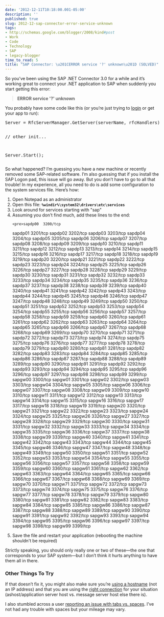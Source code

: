 ```yaml
---
date: '2012-12-11T10:18:00.001-05:00'
description: ''
published: true
slug: 2012-12-sap-connector-error-service-unknown
tags:
- http://schemas.google.com/blogger/2008/kind#post
- Work
- Code
- Technology
- SAP
- legacy-blogger
time_to_read: 5
title: "SAP Connector: \u201CERROR service '?' unknown\u201D (SOLVED)"
---
```


<p>So you’ve been using the SAP .NET Connector 3.0 for a while and it’s working great to connect your .NET application to SAP when suddenly you start getting this error:</p>
<blockquote> 
<p><strong>ERROR service '?' unknown</strong></p>
</blockquote>
<p>You probably have some code like this (or you’re just trying to <a href="http://www.sapgeek.net/2010/02/sapgui-error-errorservice-unknown/">login</a> or get your app to run):</p>  <pre class="csharpcode">Server = RfcServerManager.GetServer(serverName, rfcHandlers);

<span class="rem">// other init...</span>

Server.Start();</pre>

<p>So what happened? I’m guessing you have a new machine or recently removed some SAP-related software. I’m also guessing that if you install the SAP Logon pad, this issue will go away. But you don’t have to go to all that trouble! In my experience, all you need to do is add some configuration to the system services file. Here’s how:</p>

<ol>
  <li>Open Notepad as an administrator </li>

  <li>Open this file: <code><strong>%windir%\system32\drivers\etc\services</strong></code> </li>

  <li>Look around for services starting with &quot;sap&quot; </li>

  <li>Assuming you don't find much, add these lines to the end: 
    <br />

    <pre>sapdp00  3200/tcp
sapdp01  3201/tcp
sapdp02  3202/tcp
sapdp03  3203/tcp
sapdp04  3204/tcp
sapdp05  3205/tcp
sapdp06  3206/tcp
sapdp07  3207/tcp
sapdp08  3208/tcp
sapdp09  3209/tcp
sapdp10  3210/tcp
sapdp11  3211/tcp
sapdp12  3212/tcp
sapdp13  3213/tcp
sapdp14  3214/tcp
sapdp15  3215/tcp
sapdp16  3216/tcp
sapdp17  3217/tcp
sapdp18  3218/tcp
sapdp19  3219/tcp
sapdp20  3220/tcp
sapdp21  3221/tcp
sapdp22  3222/tcp
sapdp23  3223/tcp
sapdp24  3224/tcp
sapdp25  3225/tcp
sapdp26  3226/tcp
sapdp27  3227/tcp
sapdp28  3228/tcp
sapdp29  3229/tcp
sapdp30  3230/tcp
sapdp31  3231/tcp
sapdp32  3232/tcp
sapdp33  3233/tcp
sapdp34  3234/tcp
sapdp35  3235/tcp
sapdp36  3236/tcp
sapdp37  3237/tcp
sapdp38  3238/tcp
sapdp39  3239/tcp
sapdp40  3240/tcp
sapdp41  3241/tcp
sapdp42  3242/tcp
sapdp43  3243/tcp
sapdp44  3244/tcp
sapdp45  3245/tcp
sapdp46  3246/tcp
sapdp47  3247/tcp
sapdp48  3248/tcp
sapdp49  3249/tcp
sapdp50  3250/tcp
sapdp51  3251/tcp
sapdp52  3252/tcp
sapdp53  3253/tcp
sapdp54  3254/tcp
sapdp55  3255/tcp
sapdp56  3256/tcp
sapdp57  3257/tcp
sapdp58  3258/tcp
sapdp59  3259/tcp
sapdp60  3260/tcp
sapdp61  3261/tcp
sapdp62  3262/tcp
sapdp63  3263/tcp
sapdp64  3264/tcp
sapdp65  3265/tcp
sapdp66  3266/tcp
sapdp67  3267/tcp
sapdp68  3268/tcp
sapdp69  3269/tcp
sapdp70  3270/tcp
sapdp71  3271/tcp
sapdp72  3272/tcp
sapdp73  3273/tcp
sapdp74  3274/tcp
sapdp75  3275/tcp
sapdp76  3276/tcp
sapdp77  3277/tcp
sapdp78  3278/tcp
sapdp79  3279/tcp
sapdp80  3280/tcp
sapdp81  3281/tcp
sapdp82  3282/tcp
sapdp83  3283/tcp
sapdp84  3284/tcp
sapdp85  3285/tcp
sapdp86  3286/tcp
sapdp87  3287/tcp
sapdp88  3288/tcp
sapdp89  3289/tcp
sapdp90  3290/tcp
sapdp91  3291/tcp
sapdp92  3292/tcp
sapdp93  3293/tcp
sapdp94  3294/tcp
sapdp95  3295/tcp
sapdp96  3296/tcp
sapdp97  3297/tcp
sapdp98  3298/tcp
sapdp99  3299/tcp
sapgw00  3300/tcp
sapgw01  3301/tcp
sapgw02  3302/tcp
sapgw03  3303/tcp
sapgw04  3304/tcp
sapgw05  3305/tcp
sapgw06  3306/tcp
sapgw07  3307/tcp
sapgw08  3308/tcp
sapgw09  3309/tcp
sapgw10  3310/tcp
sapgw11  3311/tcp
sapgw12  3312/tcp
sapgw13  3313/tcp
sapgw14  3314/tcp
sapgw15  3315/tcp
sapgw16  3316/tcp
sapgw17  3317/tcp
sapgw18  3318/tcp
sapgw19  3319/tcp
sapgw20  3320/tcp
sapgw21  3321/tcp
sapgw22  3322/tcp
sapgw23  3323/tcp
sapgw24  3324/tcp
sapgw25  3325/tcp
sapgw26  3326/tcp
sapgw27  3327/tcp
sapgw28  3328/tcp
sapgw29  3329/tcp
sapgw30  3330/tcp
sapgw31  3331/tcp
sapgw32  3332/tcp
sapgw33  3333/tcp
sapgw34  3334/tcp
sapgw35  3335/tcp
sapgw36  3336/tcp
sapgw37  3337/tcp
sapgw38  3338/tcp
sapgw39  3339/tcp
sapgw40  3340/tcp
sapgw41  3341/tcp
sapgw42  3342/tcp
sapgw43  3343/tcp
sapgw44  3344/tcp
sapgw45  3345/tcp
sapgw46  3346/tcp
sapgw47  3347/tcp
sapgw48  3348/tcp
sapgw49  3349/tcp
sapgw50  3350/tcp
sapgw51  3351/tcp
sapgw52  3352/tcp
sapgw53  3353/tcp
sapgw54  3354/tcp
sapgw55  3355/tcp
sapgw56  3356/tcp
sapgw57  3357/tcp
sapgw58  3358/tcp
sapgw59  3359/tcp
sapgw60  3360/tcp
sapgw61  3361/tcp
sapgw62  3362/tcp
sapgw63  3363/tcp
sapgw64  3364/tcp
sapgw65  3365/tcp
sapgw66  3366/tcp
sapgw67  3367/tcp
sapgw68  3368/tcp
sapgw69  3369/tcp
sapgw70  3370/tcp
sapgw71  3371/tcp
sapgw72  3372/tcp
sapgw73  3373/tcp
sapgw74  3374/tcp
sapgw75  3375/tcp
sapgw76  3376/tcp
sapgw77  3377/tcp
sapgw78  3378/tcp
sapgw79  3379/tcp
sapgw80  3380/tcp
sapgw81  3381/tcp
sapgw82  3382/tcp
sapgw83  3383/tcp
sapgw84  3384/tcp
sapgw85  3385/tcp
sapgw86  3386/tcp
sapgw87  3387/tcp
sapgw88  3388/tcp
sapgw89  3389/tcp
sapgw90  3390/tcp
sapgw91  3391/tcp
sapgw92  3392/tcp
sapgw93  3393/tcp
sapgw94  3394/tcp
sapgw95  3395/tcp
sapgw96  3396/tcp
sapgw97  3397/tcp
sapgw98  3398/tcp
sapgw99  3399/tcp</pre>
  </li>

  <li>Save the file and restart your application (rebooting the machine shouldn't be required) </li>
</ol>

<p>Strictly speaking, you should only really one or two of these—the one that corresponds to your SAP system—but I don’t think it hurts anything to have them all in there.</p>

<h3>Other Things To Try</h3>

<p>If that doesn’t fix it, you might also make sure you’re <a href="http://scn.sap.com/message/7362628">using a hostname</a> (not an IP address) and that you are using the <a href="http://scn.sap.com/message/10615183#10615183">right connection</a> for your situation (ashost/application server host vs. message server host else there is).</p>

<p>I also stumbled across a user <a href="http://social.technet.microsoft.com/Forums/en-US/identitylifecyclemanager/thread/6b0c21e2-3f10-47df-be92-f9b682805dd9/">reporting an issue with tabs vs. spaces</a>. I’ve not had any trouble with spaces but your mileage may vary.</p>